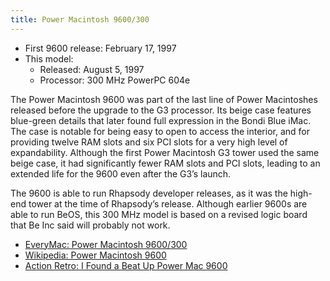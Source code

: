 ```yaml
---
title: Power Macintosh 9600/300
---
```


- First 9600 release: February 17, 1997
- This model:
  - Released: August 5, 1997
  - Processor: 300 MHz PowerPC 604e

The Power Macintosh 9600 was part of the last line of Power Macintoshes released before the upgrade to the G3 processor. Its beige case features blue-green details that later found full expression in the Bondi Blue iMac. The case is notable for being easy to open to access the interior, and for providing twelve RAM slots and six PCI slots for a very high level of expandability. Although the first Power Macintosh G3 tower used the same beige case, it had significantly fewer RAM slots and PCI slots, leading to an extended life for the 9600 even after the G3’s launch.

The 9600 is able to run Rhapsody developer releases, as it was the high-end tower at the time of Rhapsody’s release. Although earlier 9600s are able to run BeOS, this 300 MHz model is based on a revised logic board that Be Inc said will probably not work.

- [EveryMac: Power Macintosh 9600/300](https://everymac.com/systems/apple/powermac/specs/powermac_9600_300.html)
- [Wikipedia: Power Macintosh 9600](https://en.wikipedia.org/wiki/Power_Macintosh_9600)
- [Action Retro: I Found a Beat Up Power Mac 9600](https://youtu.be/hvycC-xBD5I)
